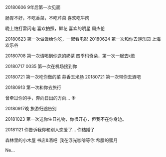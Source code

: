 20180606  9年后第一次见面

肠胃不好，不吃香菜，不吃芹菜
喜欢吃牛肉

晚上怕打雷闪电
喜欢拍照，鲜花
喜欢的明星 周杰伦

20180623 第一次做饭给你吃，一起看电影
20180624 第一次和你去游乐园 上海欢乐谷

20180708 第一次请喝到你送的奶茶  四季玛奇朵，第一次一起去k歌

20180717 0035 第一次在机场接到你

20180721  第一次吃你做的菜 蒜香玉米肠
20180721 第一次带你去酒吧

20180913 第一次和你去旅行

曾牵过你的手，奔向日出的方向… ☀️

20180917晚 旅游归途告别

20181023 第一次送你生日礼物，你很开心，但我不在你身边。

20181121 你告诉我你和别人恋爱了…
你结婚了


森林里的小木屋
书店&酒吧  我在浮光咖啡等你
希腊的蜜月


Ne…
